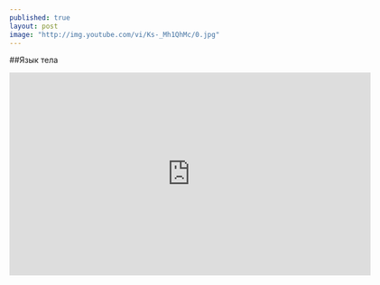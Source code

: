 ```yaml
---
published: true
layout: post
image: "http://img.youtube.com/vi/Ks-_Mh1QhMc/0.jpg"
---
```


##Язык тела    



<iframe src="https://embed-ssl.ted.com/talks/lang/ru/amy_cuddy_your_body_language_shapes_who_you_are.html" width="640" height="360" frameborder="0" scrolling="no" webkitAllowFullScreen mozallowfullscreen allowFullScreen></iframe>
